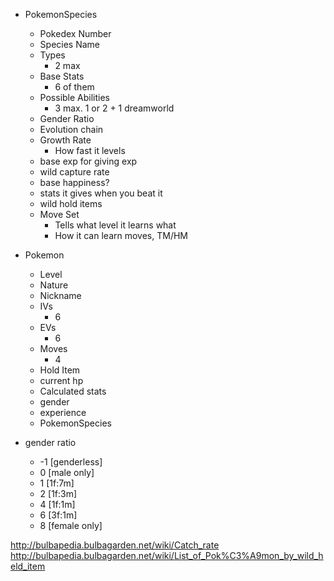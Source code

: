 * PokemonSpecies
    * Pokedex Number
    * Species Name
    * Types
        * 2 max
    * Base Stats
        * 6 of them
    * Possible Abilities
        * 3 max. 1 or 2 + 1 dreamworld
    * Gender Ratio
    * Evolution chain
    * Growth Rate
        * How fast it levels
    * base exp for giving exp
    * wild capture rate
    * base happiness?
    * stats it gives when you beat it
    * wild hold items
    * Move Set
        * Tells what level it learns what
        * How it can learn moves, TM/HM

* Pokemon
    * Level
    * Nature
    * Nickname
    * IVs
        * 6
    * EVs
        * 6
    * Moves
        * 4
    * Hold Item
    * current hp
    * Calculated stats
    * gender
    * experience
    * PokemonSpecies


* gender ratio
    * -1 [genderless]
    * 0 [male only]
    * 1 [1f:7m]
    * 2 [1f:3m]
    * 4 [1f:1m]
    * 6 [3f:1m]
    * 8 [female only]

http://bulbapedia.bulbagarden.net/wiki/Catch_rate
http://bulbapedia.bulbagarden.net/wiki/List_of_Pok%C3%A9mon_by_wild_held_item